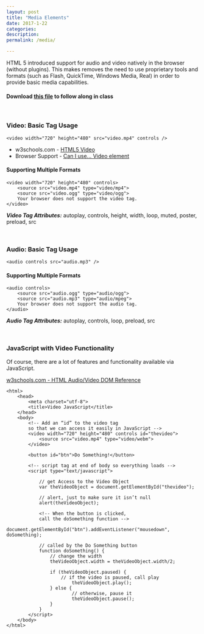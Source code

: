 ```yaml
---
layout: post
title: "Media Elements"
date: 2017-1-22
categories:
description: 
permalink: /media/

---
```



HTML 5 introduced support for audio and video natively in the browser (without plugins). This makes removes the need to use proprietary tools and formats (such as Flash, QuickTime, Windows Media, Real) in order to provide basic media capabilities.

#### Download [this file](/rtw-s17/resources/video-example.zip) to follow along in class

<br>

### <span class="underlined">Video: Basic Tag Usage</span>

	<video width="720" height="480" src="video.mp4" controls />


+ w3schools.com - [HTML5 Video](http://www.w3schools.com/html/html5_video.asp)
+ Browser Support - [Can I use... Video element](http://caniuse.com/#feat=video)

#### Supporting Multiple Formats

	<video width="720" height="480" controls>
		<source src="video.mp4" type="video/mp4">
		<source src="video.ogg" type="video/ogg">
		Your browser does not support the video tag.
	</video>

***Video Tag Attributes:*** autoplay, controls, height, width, loop, muted, poster, preload, src 

<br>

### <span class="underlined">Audio: Basic Tag Usage</span>

	<audio controls src="audio.mp3" />

#### Supporting Multiple Formats

	<audio controls>
		<source src="audio.ogg" type="audio/ogg">
		<source src="audio.mp3" type="audio/mpeg">
		Your browser does not support the audio tag.
	</audio>
			
***Audio Tag Attributes:*** autoplay, controls, loop, preload, src


<br>

### <span class="underlined">JavaScript with Video Functionality </span>

Of course, there are a lot of features and functionality available via JavaScript. 

[w3schools.com - HTML Audio/Video DOM Reference](http://www.w3schools.com/tags/ref_av_dom.asp)


	<html>
		<head>
			<meta charset="utf-8">
			<title>Video JavaScript</title>
		</head>
		<body>
			<!-- Add an “id” to the video tag 
			so that we can access it easily in JavaScript -->
			<video width="720" height="480" controls id="thevideo">
				<source src="video.mp4" type="video/webm">
			</video>
			
			<button id="btn">Do Something!</button>

			<!-- script tag at end of body so everything loads -->
			<script type="text/javascript">

				// get Access to the Video Object
				var theVideoObject = document.getElementById("thevideo");

				// alert, just to make sure it isn’t null
				alert(theVideoObject);

				<!-- When the button is clicked, 
				call the doSomething function -->
				document.getElementById("btn").addEventListener("mousedown", doSomething);

				// called by the Do Something button
				function doSomething() {
					// change the width
					theVideoObject.width = theVideoObject.width/2;

					if (theVideoObject.paused) {
						// if the video is paused, call play
		        			theVideoObject.play();
					} else {
		        			// otherwise, pause it
		        			theVideoObject.pause();
					}                
				}
			</script>
		</body>
	</html>
